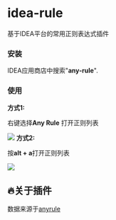 # idea-rule

基于IDEA平台的常用正则表达式插件

### 安装

IDEA应用商店中搜索"**any-rule**".

### 使用
**方式1:**

右键选择**Any Rule** 打开正则列表

![](http://www.52zhoujia.cn/upload/2020/04/6j73mdhsj4g4aqpvrv23af8atv.gif)
**方式2:**

按**alt + a**打开正则列表

![](http://www.52zhoujia.cn/upload/2020/04/o8ks49pfnmhisq30bmpt9obpb3.gif)

## :fire:关于插件
数据来源于[anyrule](https://github.com/any86/any-rule/)
